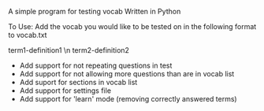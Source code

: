 A simple program for testing vocab
Written in Python

To Use:
Add the vocab you would like to be tested on in the following format to vocab.txt

term1-definition1 \n
term2-definition2

- Add support for not repeating questions in test
- Add support for not allowing more questions than are in vocab list
- Add suport for sections in vocab list
- Add support for settings file
- Add support for 'learn' mode (removing correctly answered terms)
